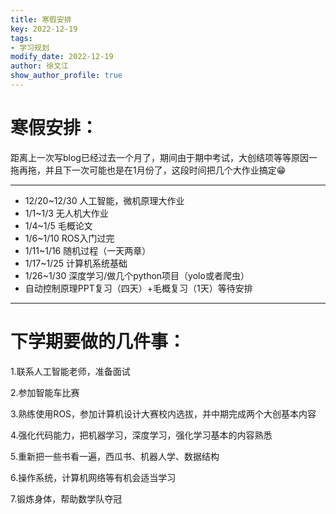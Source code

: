 ```yaml
---
title: 寒假安排
key: 2022-12-19
tags: 
- 学习规划
modify_date: 2022-12-19
author: 徐文江
show_author_profile: true
---
```


# 寒假安排：      

距离上一次写blog已经过去一个月了，期间由于期中考试，大创结项等等原因一拖再拖，并且下一次可能也是在1月份了，这段时间把几个大作业搞定:grin:           

--------------

- 12/20~12/30 人工智能，微机原理大作业        
- 1/1~1/3 无人机大作业      
- 1/4~1/5 毛概论文        
- 1/6~1/10 ROS入门过完         
- 1/11~1/16 随机过程（一天两章）      
- 1/17~1/25 计算机系统基础           
- 1/26~1/30 深度学习/做几个python项目（yolo或者爬虫）      
- 自动控制原理PPT复习（四天）+毛概复习（1天）等待安排       

---------------

# 下学期要做的几件事：       

1.联系人工智能老师，准备面试       

2.参加智能车比赛       

3.熟练使用ROS，参加计算机设计大赛校内选拔，并中期完成两个大创基本内容       

4.强化代码能力，把机器学习，深度学习，强化学习基本的内容熟悉       

5.重新把一些书看一遍，西瓜书、机器人学、数据结构            

6.操作系统，计算机网络等有机会适当学习       

7.锻炼身体，帮助数学队夺冠            

